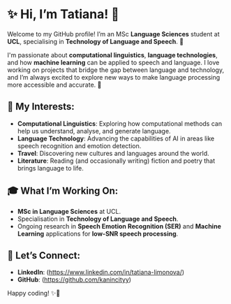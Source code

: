 # ✨ Hi, I’m Tatiana! 🐇

Welcome to my GitHub profile! I’m an MSc **Language Sciences** student at **UCL**, specialising in **Technology of Language and Speech**. 🚀

I'm passionate about **computational linguistics**, **language technologies**, and how **machine learning** can be applied to speech and language. I love working on projects that bridge the gap between language and technology, and I’m always excited to explore new ways to make language processing more accessible and accurate. 🌟

## 🌸 My Interests:
- **Computational Linguistics**: Exploring how computational methods can help us understand, analyse, and generate language.
- **Language Technology**: Advancing the capabilities of AI in areas like speech recognition and emotion detection.
- **Travel**: Discovering new cultures and languages around the world.
- **Literature**: Reading (and occasionally writing) fiction and poetry that brings language to life.

## 🎓 What I’m Working On:
- **MSc in Language Sciences** at UCL.
- Specialisation in **Technology of Language and Speech**.
- Ongoing research in **Speech Emotion Recognition (SER)** and **Machine Learning** applications for **low-SNR speech processing**.

## 🌱 Let’s Connect:
- **LinkedIn**: (https://www.linkedin.com/in/tatiana-limonova/)
- **GitHub**: (https://github.com/kanincityy)

Happy coding! ✨🐇

<!---
kanincityy/kanincityy is a ✨ special ✨ repository because its `README.md` (this file) appears on your GitHub profile.
You can click the Preview link to take a look at your changes.
--->

